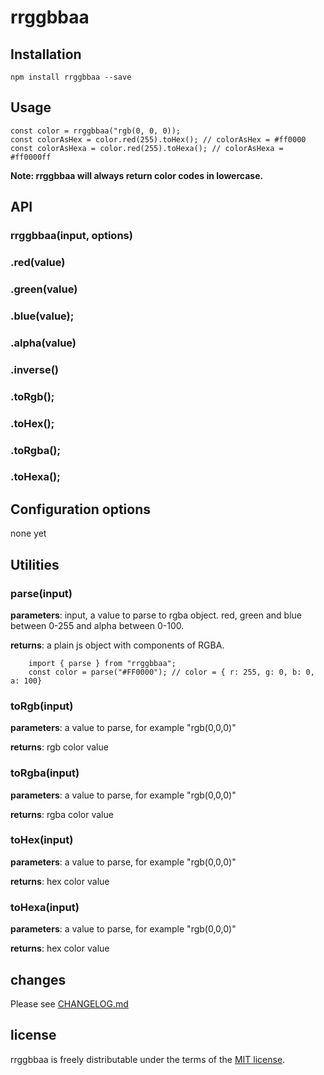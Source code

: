 # rrggbbaa

## Installation

```
npm install rrggbbaa --save
```

## Usage

```
const color = rrggbbaa("rgb(0, 0, 0));
const colorAsHex = color.red(255).toHex(); // colorAsHex = #ff0000
const colorAsHexa = color.red(255).toHexa(); // colorAsHexa = #ff0000ff
```

**Note: rrggbbaa will always return color codes in lowercase.**

## API

### rrggbbaa(input, options)

### .red(value)

### .green(value)

### .blue(value);

### .alpha(value)

### .inverse()

### .toRgb();

### .toHex();

### .toRgba();

### .toHexa();

## Configuration options

none yet

## Utilities

### parse(input)

**parameters**: input, a value to parse to rgba object. red, green and blue between 0-255 and alpha between 0-100.

**returns**: a plain js object with components of RGBA.

```
    import { parse } from "rrggbbaa";
    const color = parse("#FF0000"); // color = { r: 255, g: 0, b: 0, a: 100}
```

### toRgb(input)

**parameters**: a value to parse, for example "rgb(0,0,0)"

**returns**: rgb color value

### toRgba(input)

**parameters**: a value to parse, for example "rgb(0,0,0)"

**returns**: rgba color value

### toHex(input)

**parameters**: a value to parse, for example "rgb(0,0,0)"

**returns**: hex color value

### toHexa(input)

**parameters**: a value to parse, for example "rgb(0,0,0)"

**returns**: hex color value

## changes

Please see [CHANGELOG.md](https://github.com/kallelat/rrggbbaa/blob/master/CHANGELOG.MD)

## license

rrggbbaa is freely distributable under the terms of the [MIT license](https://github.com/kallelat/rrggbbaa/LICENSE).
